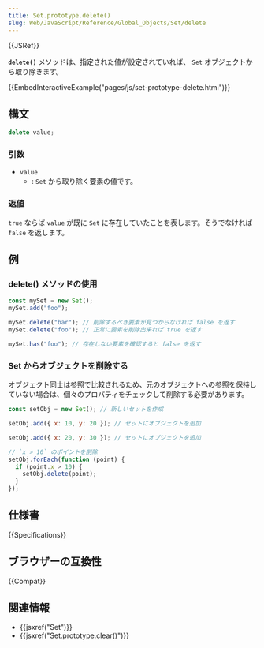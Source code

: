 ```yaml
---
title: Set.prototype.delete()
slug: Web/JavaScript/Reference/Global_Objects/Set/delete
---
```


{{JSRef}}

**`delete()`** メソッドは、指定された値が設定されていれば、 `Set` オブジェクトから取り除きます。

{{EmbedInteractiveExample("pages/js/set-prototype-delete.html")}}

## 構文

```js
delete value;
```

### 引数

- `value`
  - : `Set` から取り除く要素の値です。

### 返値

`true` ならば `value` が既に `Set` に存在していたことを表します。そうでなければ `false` を返します。

## 例

### delete() メソッドの使用

```js
const mySet = new Set();
mySet.add("foo");

mySet.delete("bar"); // 削除するべき要素が見つからなければ false を返す
mySet.delete("foo"); // 正常に要素を削除出来れば true を返す

mySet.has("foo"); // 存在しない要素を確認すると false を返す
```

### Set からオブジェクトを削除する

オブジェクト同士は参照で比較されるため、元のオブジェクトへの参照を保持していない場合は、個々のプロパティをチェックして削除する必要があります。

```js
const setObj = new Set(); // 新しいセットを作成

setObj.add({ x: 10, y: 20 }); // セットにオブジェクトを追加

setObj.add({ x: 20, y: 30 }); // セットにオブジェクトを追加

// `x > 10` のポイントを削除
setObj.forEach(function (point) {
  if (point.x > 10) {
    setObj.delete(point);
  }
});
```

## 仕様書

{{Specifications}}

## ブラウザーの互換性

{{Compat}}

## 関連情報

- {{jsxref("Set")}}
- {{jsxref("Set.prototype.clear()")}}
